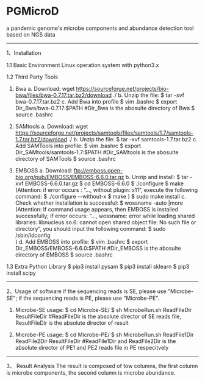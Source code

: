 # PGMicroD
a pandemic genome's microbe components and abundance detection tool based on NGS data

-----------------------------------------------------------------------------------------------
1、Installation

1.1 Basic Environment
   Linux operation system with python3.x

1.2 Third Party Tools 
1) Bwa
a. Download: 
   wget https://sourceforge.net/projects/bio-bwa/files/bwa-0.7.17.tar.bz2/download ./
b. Unzip the file:
   $ tar -xvf bwa-0.7.17.tar.bz2
c. Add Bwa into profile
   $ vim .bashrc
   $ export Dir_Bwa/bwa-0.7.17:$PATH      #Dir_Bwa is the abosulte directory of Bwa 
   $ source .bashrc

2) SAMtools
a. Download:
   wget https://sourceforge.net/projects/samtools/files/samtools/1.7/samtools-1.7.tar.bz2/download ./
b. Unzip the file:
   $ tar -xvf samtools-1.7.tar.bz2
c. Add SAMTools into profile:
   $ vim .bashrc
   $ export Dir_SAMtools/samtools-1.7:$PATH     #Dir_SAMtools is the abosulte directory of SAMTools
   $ source .bashrc

3) EMBOSS
a. Download:
   ftp://emboss.open-bio.org/pub/EMBOSS/EMBOSS-6.6.0.tar.gz
b. Unzip and install:
   $ tar -xvf EMBOSS-6.6.0.tar.gz
   $ cd EMBOSS-6.6.0
   $ ./configure
   $ make
   (Attention: if error occurs : “…, without plugin: x11”, execute the following command:
     $ ./configure --without-x
     $ make
   ) 
   $ sudo make install
c. Check whether installation is successful:
   $ wossname -auto |more
   (Attention:
    If command usage appears, then EMBOSS is installed successfully; 
    If error occurs: “…, wossname: error while loading shared libraries: libnucleus.so.6: cannot open shared object 
    file: No such file or directory”, you should input the following command:
    $ sudo /sbin/ldconfig    
    )
d. Add EMBOSS into profile:
   $ vim .bashrc
   $ export Dir_EMBOSS/EMBOSS-6.6.0:$PATH              #Dir_EMBOSS is the abosulte directory of EMBOSS
   $ source .bashrc

1.3 Extra Python Library
   $ pip3 install pysam
   $ pip3 install sklearn
   $ pip3 install scipy



-----------------------------------------------------------------------------------------------
2、Usage of software
if the sequencing reads is SE, please use "Microbe-SE";
if the sequencing reads is PE, please use "Microbe-PE".

1) Microbe-SE usage:
   $ cd Microbe-SE/
   $ sh MicrobeRun.sh ReadFileDir ResultFileDir     #ReadFileDir is the absolute director of SE reads file, ResultFileDir is the absolute director of result

2) Microbe-PE usage:
   $ cd Microbe-PE/
   $ sh MicrobeRun.sh ReadFile1Dir ReadFile2Dir ResultFileDir     #ReadFile1Dir and ReadFile2Dir is the absolute director of PE1 and PE2 reads file in PE respecitvely


-----------------------------------------------------------------------------------------------
3、 Result Analysis
The result is composed of tow columns, the first column is microbe components, the second column is microbe abundance.


